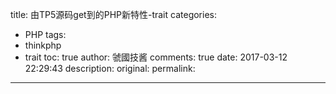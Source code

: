 title: 由TP5源码get到的PHP新特性-trait
categories:
  - PHP
tags:
  - thinkphp
  - trait
toc: true
author: 虢國技酱
comments: true
date: 2017-03-12 22:29:43
description:
original:
permalink:
---

<!-- more -->
